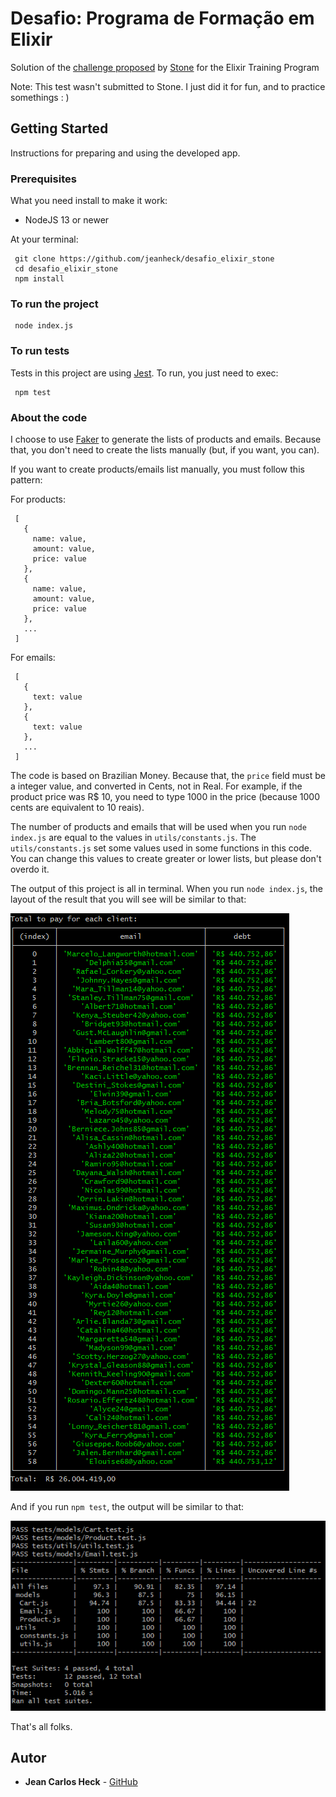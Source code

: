 
# Desafio: Programa de Formação em Elixir

Solution of the [challenge proposed](https://gist.github.com/programa-elixir/1bd50a6d97909f2daa5809c7bb5b9a8a) by [Stone](https://www.stone.com.br/) for the Elixir Training Program

Note: This test wasn't submitted to Stone. I just did it for fun, and to practice somethings : )

## Getting Started

Instructions for preparing and using the developed app.

### Prerequisites

What you need install to make it work:

* NodeJS 13 or newer

At your terminal:

```
 git clone https://github.com/jeanheck/desafio_elixir_stone
 cd desafio_elixir_stone
 npm install
```

### To run the project

```
 node index.js
```

### To run tests

Tests in this project are using [Jest](https://jestjs.io/). To run, you just need to exec:

```
 npm test
```

### About the code

I choose to use [Faker](https://github.com/marak/Faker.js/) to generate the lists of products and emails. Because that, you don't need to create the lists manually (but, if you want, you can).

If you want to create products/emails list manually, you must follow this pattern:

For products:

```
 [
   {
     name: value,
     amount: value,
     price: value
   },
   {
     name: value,
     amount: value,
     price: value
   },
   ...
 ]
```

For emails:

```
 [
   {
     text: value
   },
   {
     text: value
   },
   ...
 ]
```

The code is based on Brazilian Money. Because that, the ```price``` field must be a integer value, and converted in Cents, not in Real. For example, if the product price was R$ 10, you need to type 1000 in the price (because 1000 cents are equivalent to 10 reais).

The number of products and emails that will be used when you run ```node index.js``` are equal to the values in ```utils/constants.js```. The ```utils/constants.js``` set some values used in some functions in this code. You can change this values to create greater or lower lists, but please don't overdo it.

The output of this project is all in terminal. When you run ```node index.js```, the layout of the result that you will see will be similar to that:

![Screenshot](./docs/output_result.png)

And if you run ```npm test```, the output will be similar to that:

![Screenshot](./docs/output_test.png)

That's all folks.

## Autor

* **Jean Carlos Heck** - [GitHub](https://github.com/jeanheck)
